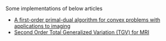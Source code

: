 Some implementations of below articles

- [A first-order primal-dual algorithm for convex problems
with applications to imaging](https://hal.archives-ouvertes.fr/hal-00490826/document)
- [Second Order Total Generalized
Variation (TGV) for MRI](https://imsc.uni-graz.at/mobis/publications/SFB-Report-2010-023.pdf)
